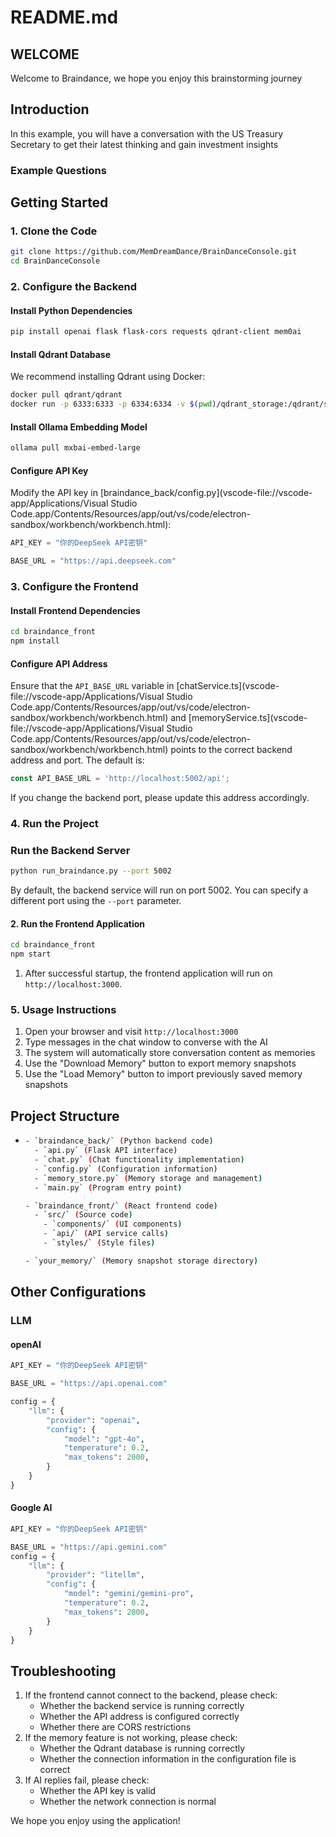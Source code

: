 # README.md

## WELCOME

Welcome to Braindance, we hope you enjoy this brainstorming journey

## Introduction

In this example, you will have a conversation with the US Treasury Secretary to get their latest thinking and gain investment insights

### Example Questions

## Getting Started

### 1. Clone the Code

```bash
git clone https://github.com/MemDreamDance/BrainDanceConsole.git
cd BrainDanceConsole
```

### 2. Configure the Backend

#### Install Python Dependencies

```bash
pip install openai flask flask-cors requests qdrant-client mem0ai
```

#### Install Qdrant Database

We recommend installing Qdrant using Docker:

```bash
docker pull qdrant/qdrant
docker run -p 6333:6333 -p 6334:6334 -v $(pwd)/qdrant_storage:/qdrant/storage qdrant/qdrant
```

#### Install Ollama Embedding Model

```bash
ollama pull mxbai-embed-large
```

#### Configure API Key

Modify the API key in [braindance_back/config.py](vscode-file://vscode-app/Applications/Visual Studio Code.app/Contents/Resources/app/out/vs/code/electron-sandbox/workbench/workbench.html):

```python
API_KEY = "你的DeepSeek API密钥"

BASE_URL = "https://api.deepseek.com"
```

### 3. Configure the Frontend

#### Install Frontend Dependencies

```bash
cd braindance_front
npm install
```

#### Configure API Address

Ensure that the `API_BASE_URL` variable in [chatService.ts](vscode-file://vscode-app/Applications/Visual Studio Code.app/Contents/Resources/app/out/vs/code/electron-sandbox/workbench/workbench.html) and [memoryService.ts](vscode-file://vscode-app/Applications/Visual Studio Code.app/Contents/Resources/app/out/vs/code/electron-sandbox/workbench/workbench.html) points to the correct backend address and port. The default is:

```typescript
const API_BASE_URL = 'http://localhost:5002/api';
```

If you change the backend port, please update this address accordingly.

### 4. Run the Project

### Run the Backend Server

```bash
python run_braindance.py --port 5002
```

By default, the backend service will run on port 5002. You can specify a different port using the `--port` parameter.

#### 2. Run the Frontend Application

```bash
cd braindance_front
npm start
```

1. After successful startup, the frontend application will run on `http://localhost:3000`.

### 5. Usage Instructions

1. Open your browser and visit `http://localhost:3000`
2. Type messages in the chat window to converse with the AI
3. The system will automatically store conversation content as memories
4. Use the "Download Memory" button to export memory snapshots
5. Use the "Load Memory" button to import previously saved memory snapshots

## Project Structure

- ```bash
  - `braindance_back/` (Python backend code)
    - `api.py` (Flask API interface)
    - `chat.py` (Chat functionality implementation)
    - `config.py` (Configuration information)
    - `memory_store.py` (Memory storage and management)
    - `main.py` (Program entry point)
  
  - `braindance_front/` (React frontend code)
    - `src/` (Source code)
      - `components/` (UI components)
      - `api/` (API service calls)
      - `styles/` (Style files)
  
  - `your_memory/` (Memory snapshot storage directory)
  ```
  

## Other Configurations

### LLM

#### openAI

```python
API_KEY = "你的DeepSeek API密钥"

BASE_URL = "https://api.openai.com"

config = {
    "llm": {
        "provider": "openai",
        "config": {
            "model": "gpt-4o",
            "temperature": 0.2,
            "max_tokens": 2000,
        }
    }
}
```

#### Google AI

```python
API_KEY = "你的DeepSeek API密钥"

BASE_URL = "https://api.gemini.com"
config = {
    "llm": {
        "provider": "litellm",
        "config": {
            "model": "gemini/gemini-pro",
            "temperature": 0.2,
            "max_tokens": 2000,
        }
    }
}
```

## Troubleshooting

1. If the frontend cannot connect to the backend, please check:
   - Whether the backend service is running correctly
   - Whether the API address is configured correctly
   - Whether there are CORS restrictions
2. If the memory feature is not working, please check:
   - Whether the Qdrant database is running correctly
   - Whether the connection information in the configuration file is correct
3. If AI replies fail, please check:
   - Whether the API key is valid
   - Whether the network connection is normal

We hope you enjoy using the application!
